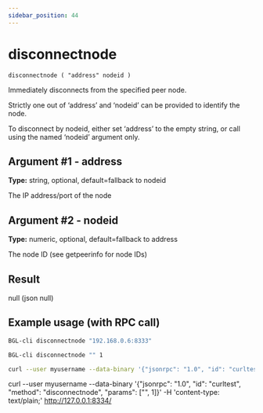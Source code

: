 ```yaml
---
sidebar_position: 44
---
```


# disconnectnode

`disconnectnode ( "address" nodeid )`

Immediately disconnects from the specified peer node.

Strictly one out of ‘address’ and ‘nodeid’ can be provided to identify the node.

To disconnect by nodeid, either set ‘address’ to the empty string, or call using the named ‘nodeid’ argument only.

## Argument #1 - address

**Type:** string, optional, default=fallback to nodeid

The IP address/port of the node

## Argument #2 - nodeid

**Type:** numeric, optional, default=fallback to address

The node ID (see getpeerinfo for node IDs)

## Result

null (json null)

## Example usage (with RPC call)

```sh
BGL-cli disconnectnode "192.168.0.6:8333"
```

```sh
BGL-cli disconnectnode "" 1
```

```sh
curl --user myusername --data-binary '{"jsonrpc": "1.0", "id": "curltest", "method": "disconnectnode", "params": ["192.168.0.6:8333"]}' -H 'content-type: text/plain;' http://127.0.0.1:8334/
```

curl --user myusername --data-binary '{"jsonrpc": "1.0", "id": "curltest", "method": "disconnectnode", "params": ["", 1]}' -H 'content-type: text/plain;' http://127.0.0.1:8334/
